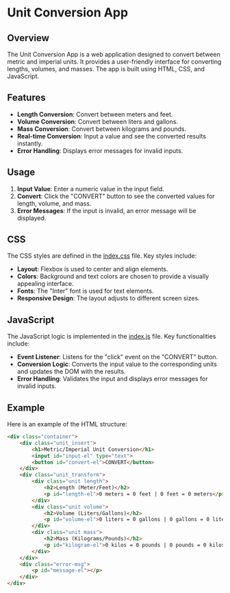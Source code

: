 # Unit Conversion App

## Overview
The Unit Conversion App is a web application designed to convert between metric and imperial units. It provides a user-friendly interface for converting lengths, volumes, and masses. The app is built using HTML, CSS, and JavaScript.

## Features
- **Length Conversion**: Convert between meters and feet.
- **Volume Conversion**: Convert between liters and gallons.
- **Mass Conversion**: Convert between kilograms and pounds.
- **Real-time Conversion**: Input a value and see the converted results instantly.
- **Error Handling**: Displays error messages for invalid inputs.

## Usage
1. **Input Value**: Enter a numeric value in the input field.
2. **Convert**: Click the "CONVERT" button to see the converted values for length, volume, and mass.
3. **Error Messages**: If the input is invalid, an error message will be displayed.

## CSS
The CSS styles are defined in the [index.css](index.css) file. Key styles include:
- **Layout**: Flexbox is used to center and align elements.
- **Colors**: Background and text colors are chosen to provide a visually appealing interface.
- **Fonts**: The "Inter" font is used for text elements.
- **Responsive Design**: The layout adjusts to different screen sizes.

## JavaScript
The JavaScript logic is implemented in the [index.js](index.js) file. Key functionalities include:
- **Event Listener**: Listens for the "click" event on the "CONVERT" button.
- **Conversion Logic**: Converts the input value to the corresponding units and updates the DOM with the results.
- **Error Handling**: Validates the input and displays error messages for invalid inputs.

## Example
Here is an example of the HTML structure:
```html
<div class="container">
    <div class="unit_insert">
        <h1>Metric/Imperial Unit Conversion</h1>
        <input id="input-el" type="text">
        <button id="convert-el">CONVERT</button>
    </div>
    <div class="unit_transform">
        <div class="unit length">
            <h2>Length (Meter/Feet)</h2>
            <p id="length-el">0 meters = 0 feet | 0 feet = 0 meters</p>
        </div>
        <div class="unit volume">
            <h2>Volume (Liters/Gallons)</h2>
            <p id="volume-el">0 liters = 0 gallons | 0 gallons = 0 liters</p>
        </div>
        <div class="unit mass">
            <h2>Mass (Kilograms/Pounds)</h2>
            <p id="kilogram-el">0 kilos = 0 pounds | 0 pounds = 0 kilos</p>
        </div>
    </div>
    <div class="error-msg">
        <p id="message-el"></p>
    </div>
</div>